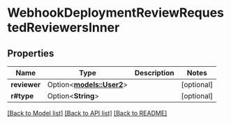 # WebhookDeploymentReviewRequestedReviewersInner

## Properties

Name | Type | Description | Notes
------------ | ------------- | ------------- | -------------
**reviewer** | Option<[**models::User2**](User_2.md)> |  | [optional]
**r#type** | Option<**String**> |  | [optional]

[[Back to Model list]](../README.md#documentation-for-models) [[Back to API list]](../README.md#documentation-for-api-endpoints) [[Back to README]](../README.md)


